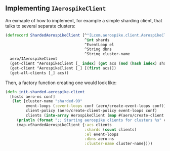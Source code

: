 ## Implementing `IAerospikeClient`
An exmaple of how to implement, for example a simple sharding client, that talks to several separate clusters:
```clojure
(defrecord ShardedAerospikeClient [^"[Lcom.aerospike.client.AerospikeClient;" acs
                                   ^int shards
                                   ^EventLoop el
                                   ^String dbns
                                   ^String cluster-name
  aero/IAerospikeClient
  (get-client ^AerospikeClient [_ index] (get acs (mod (hash index) shards)))
  (get-client ^AerospikeClient [_] [(first acs)])
  (get-all-clients [_] acs))
```
Then, a factory function creating one would look like:
```clojure
(defn init-sharded-aerospike-client
  [hosts aero-ns conf]
   (let [cluster-name "sharded-99"
         event-loops (:event-loops conf (aero/create-event-loops conf))
         client-policy (aero/create-client-policy event-loops conf)
         clients (into-array AerospikeClient (map #(aero/create-client % client-policy) hosts))]
     (println (format ";; Starting aerospike clients for clusters %s" cluster-name ))
     (map->ShardedAerospikeClient {:acs clients
                                   :shards (count clients)
                                   :el event-loops
                                   :dbns aero-ns
                                   :cluster-name cluster-name})))
```

